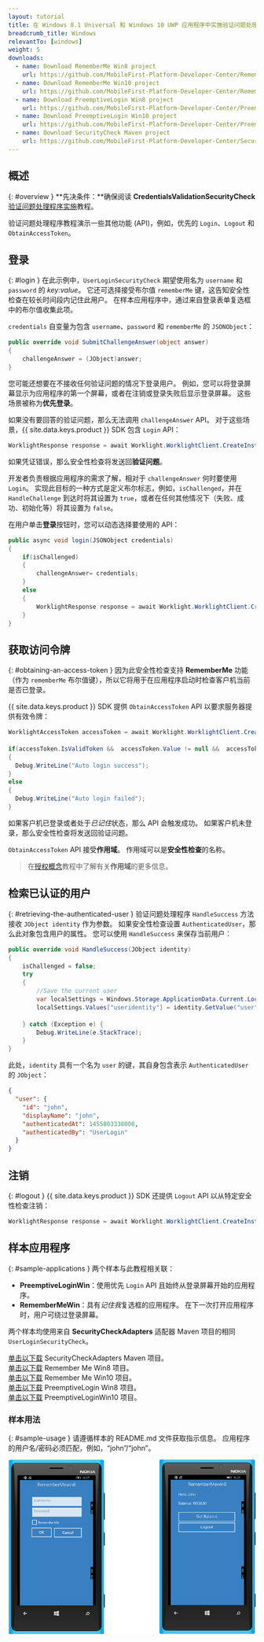 ```yaml
---
layout: tutorial
title: 在 Windows 8.1 Universal 和 Windows 10 UWP 应用程序中实施验证问题处理程序
breadcrumb_title: Windows
relevantTo: [windows]
weight: 5
downloads:
  - name: Download RememberMe Win8 project
    url: https://github.com/MobileFirst-Platform-Developer-Center/RememberMeWin8/tree/release80
  - name: Download RememberMe Win10 project
    url: https://github.com/MobileFirst-Platform-Developer-Center/RememberMeWin10/tree/release80
  - name: Download PreemptiveLogin Win8 project
    url: https://github.com/MobileFirst-Platform-Developer-Center/PreemptiveLoginWin8/tree/release80
  - name: Download PreemptiveLogin Win10 project
    url: https://github.com/MobileFirst-Platform-Developer-Center/PreemptiveLoginWin10/tree/release80
  - name: Download SecurityCheck Maven project
    url: https://github.com/MobileFirst-Platform-Developer-Center/SecurityCheckAdapters/tree/release80
---
```

<!-- NLS_CHARSET=UTF-8 -->
## 概述
{: #overview }
**先决条件：**确保阅读 **CredentialsValidationSecurityCheck** [验证问题处理程序实施](../../credentials-validation/windows-8-10)教程。

验证问题处理程序教程演示一些其他功能 (API)，例如，优先的 `Login`、`Logout` 和 `ObtainAccessToken`。

## 登录
{: #login }
在此示例中，`UserLoginSecurityCheck` 期望使用名为 `username` 和 `password` 的 *key:value*。 它还可选择接受布尔值 `rememberMe` 键，这告知安全性检查在较长时间段内记住此用户。 在样本应用程序中，通过来自登录表单复选框中的布尔值收集此项。

`credentials` 自变量为包含 `username`、`password` 和 `rememberMe` 的 `JSONObject`：

```csharp
public override void SubmitChallengeAnswer(object answer)
{
    challengeAnswer = (JObject)answer;
}
```

您可能还想要在不接收任何验证问题的情况下登录用户。 例如，您可以将登录屏幕显示为应用程序的第一个屏幕，或者在注销或登录失败后显示登录屏幕。 这些场景被称为**优先登录**。

如果没有要回答的验证问题，那么无法调用 `challengeAnswer` API。 对于这些场景，{{ site.data.keys.product }} SDK 包含 `Login` API：

```csharp
WorklightResponse response = await Worklight.WorklightClient.CreateInstance().AuthorizationManager.Login(String securityCheckName, JObject credentials);
```

如果凭证错误，那么安全性检查将发送回**验证问题**。

开发者负责根据应用程序的需求了解，相对于 `challengeAnswer` 何时要使用 `Login`。 实现此目标的一种方式是定义布尔标志，例如，`isChallenged`，并在 `HandleChallenge` 到达时将其设置为 `true`，或者在任何其他情况下（失败、成功、初始化等）将其设置为 `false`。

在用户单击**登录**按钮时，您可以动态选择要使用的 API：

```csharp
public async void login(JSONObject credentials)
{
    if(isChallenged)
    {
        challengeAnswer= credentials;
    }
    else
    {
        WorklightResponse response = await Worklight.WorklightClient.CreateInstance().AuthorizationManager.Login(securityCheckName, credentials);
    }
}
```
## 获取访问令牌
{: #obtaining-an-access-token }
因为此安全性检查支持 **RememberMe** 功能（作为 `rememberMe` 布尔值键），所以它将用于在应用程序启动时检查客户机当前是否已登录。

{{ site.data.keys.product }} SDK 提供 `ObtainAccessToken` API 以要求服务器提供有效令牌：

```csharp
WorklightAccessToken accessToken = await Worklight.WorklightClient.CreateInstance().AuthorizationManager.ObtainAccessToken(String scope);

if(accessToken.IsValidToken &&  accessToken.Value != null &&  accessToken.Value != "")
{
  Debug.WriteLine("Auto login success");
}
else
{
  Debug.WriteLine("Auto login failed");
}

```

如果客户机已登录或者处于*已记住*状态，那么 API 会触发成功。 如果客户机未登录，那么安全性检查将发送回验证问题。

`ObtainAccessToken` API 接受**作用域**。 作用域可以是**安全性检查**的名称。

> 在[授权概念](../../)教程中了解有关**作用域**的更多信息。

## 检索已认证的用户
{: #retrieving-the-authenticated-user }
验证问题处理程序 `HandleSuccess` 方法接收 `JObject identity` 作为参数。
如果安全性检查设置 `AuthenticatedUser`，那么此对象包含用户的属性。 您可以使用 `HandleSuccess` 来保存当前用户：

```csharp
public override void HandleSuccess(JObject identity)
{
    isChallenged = false;
    try
    {
        //Save the current user
        var localSettings = Windows.Storage.ApplicationData.Current.LocalSettings;
        localSettings.Values["useridentity"] = identity.GetValue("user");

    } catch (Exception e) {
        Debug.WriteLine(e.StackTrace);
    }
}
```

此处，`identity` 具有一个名为 `user` 的键，其自身包含表示 `AuthenticatedUser` 的 `JObject`：

```json
{
  "user": {
    "id": "john",
    "displayName": "john",
    "authenticatedAt": 1455803338008,
    "authenticatedBy": "UserLogin"
  }
}
```

## 注销
{: #logout }
{{ site.data.keys.product }} SDK 还提供 `Logout` API 以从特定安全性检查注销：

```csharp
WorklightResponse response = await Worklight.WorklightClient.CreateInstance().AuthorizationManager.Logout(securityCheckName);
```

## 样本应用程序
{: #sample-applications }
两个样本与此教程相关联：

- **PreemptiveLoginWin**：使用优先 `Login` API 且始终从登录屏幕开始的应用程序。
- **RememberMeWin**：具有*记住我*复选框的应用程序。 在下一次打开应用程序时，用户可绕过登录屏幕。

两个样本均使用来自 **SecurityCheckAdapters** 适配器 Maven 项目的相同 `UserLoginSecurityCheck`。

[单击以下载](https://github.com/MobileFirst-Platform-Developer-Center/SecurityCheckAdapters/tree/release80) SecurityCheckAdapters Maven 项目。  
[单击以下载](https://github.com/MobileFirst-Platform-Developer-Center/RememberMeWin8/tree/release80) Remember Me Win8 项目。  
[单击以下载](https://github.com/MobileFirst-Platform-Developer-Center/RememberMeWin10/tree/release80) Remember Me Win10 项目。  
[单击以下载](https://github.com/MobileFirst-Platform-Developer-Center/PreemptiveLoginWin8/tree/release80) PreemptiveLogin Win8 项目。  
[单击以下载](https://github.com/MobileFirst-Platform-Developer-Center/PreemptiveLoginWin10/tree/release80) PreemptiveLoginWin10 项目。

### 样本用法
{: #sample-usage }
请遵循样本的 README.md 文件获取指示信息。
应用程序的用户名/密码必须匹配，例如，“john”/“john”。

![样本应用程序](RememberMe.png)
